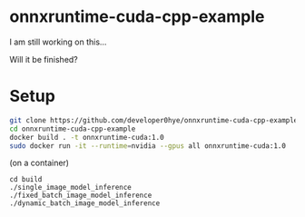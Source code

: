 # onnxruntime-cuda-cpp-example

I am still working on this...

Will it be finished?

# Setup

```bash
git clone https://github.com/developer0hye/onnxruntime-cuda-cpp-example
cd onnxruntime-cuda-cpp-example
docker build . -t onnxruntime-cuda:1.0
sudo docker run -it --runtime=nvidia --gpus all onnxruntime-cuda:1.0
```

(on a container)
```
cd build
./single_image_model_inference
./fixed_batch_image_model_inference
./dynamic_batch_image_model_inference
```

